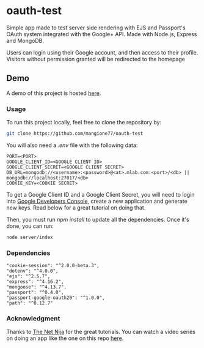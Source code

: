 # oauth-test
Simple app made to test server side rendering with EJS and Passport's OAuth system integrated with the Google+ API.
Made with Node.js, Express and MongoDB.

Users can login using their Google account, and then access to their profile. Visitors without permission granted will be redirected to the homepage

## Demo

A demo of this project is hosted [here](http://whispering-caverns-19200.herokuapp.com/).

### Usage

To run this project locally, feel free to clone the repository by:

```bash
git clone https://github.com/mangione77/oauth-test
```

You will also need a _.env_ file with the following data:

```
PORT=<PORT>
GOOGLE_CLIENT_ID=<GOOGLE CLIENT ID>
GOOGLE_CLIENT_SECRET=<GOOGLE CLIENT SECRET>
DB_URL=mongodb://<username>:<password>@<at>.mlab.com:<port>/<db> || mongodb://localhost:27017/<db> 
COOKIE_KEY=<COOKIE SECRET>
```
To get a Google Client ID and a Google Client Secret, you will need to login into [Google Developers Console](https://console.developers.google.com), create a new application and generate new keys.
Read below for a great tutorial on doing that.

Then, you must run _npm install_ to update all the dependencies. Once it's done, you can run:

```bash
node server/index
```

### Dependencies

    "cookie-session": "^2.0.0-beta.3",
    "dotenv": "^4.0.0",
    "ejs": "^2.5.7",
    "express": "^4.16.2",
    "mongoose": "^4.13.7",
    "passport": "^0.4.0",
    "passport-google-oauth20": "^1.0.0",
    "path": "^0.12.7"
    
 ### Acknowledgment
 Thanks to [The Net Nija](https://www.thenetninja.co.uk/) for the great tutorials. 
 You can watch a video series on doing an app like the one on this repo [here](https://www.youtube.com/watch?v=sakQbeRjgwg).
